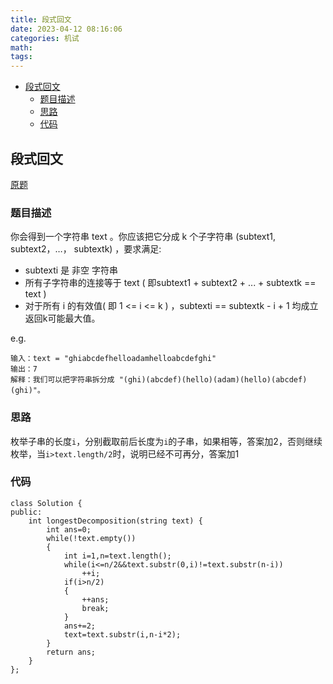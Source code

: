 ```yaml
---
title: 段式回文
date: 2023-04-12 08:16:06
categories: 机试
math:
tags:
---
```

<!-- TOC -->

- [段式回文](#段式回文)
    - [题目描述](#题目描述)
    - [思路](#思路)
    - [代码](#代码)

<!-- /TOC -->
## 段式回文
[原题](https://leetcode.cn/problems/longest-chunked-palindrome-decomposition/description/)
### 题目描述
你会得到一个字符串 text 。你应该把它分成 k 个子字符串 (subtext1, subtext2，…， subtextk) ，要求满足:

* subtexti 是 非空 字符串
* 所有子字符串的连接等于 text ( 即subtext1 + subtext2 + ... + subtextk == text )
* 对于所有 i 的有效值( 即 1 <= i <= k ) ，subtexti == subtextk - i + 1 均成立
返回k可能最大值。

e.g.
```
输入：text = "ghiabcdefhelloadamhelloabcdefghi"
输出：7
解释：我们可以把字符串拆分成 "(ghi)(abcdef)(hello)(adam)(hello)(abcdef)(ghi)"。
``` 
### 思路
枚举子串的长度`i`，分别截取前后长度为`i`的子串，如果相等，答案加2，否则继续枚举，当`i>text.length/2`时，说明已经不可再分，答案加1
### 代码
```
class Solution {
public:
    int longestDecomposition(string text) {
        int ans=0;
        while(!text.empty())
        {
            int i=1,n=text.length();
            while(i<=n/2&&text.substr(0,i)!=text.substr(n-i))
                ++i;
            if(i>n/2)
            {
                ++ans;
                break;
            }
            ans+=2;
            text=text.substr(i,n-i*2);
        }
        return ans;
    }
};
```